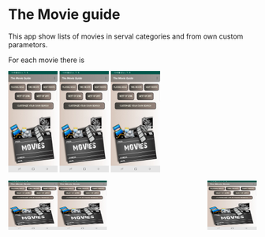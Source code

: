 <h1>The Movie guide</h1>
<p>This app show lists of movies in serval categories and from own custom parametors.  </p>


<p> For each movie there is</p>
<p float="left">
  <img src="/screen1.jpg" width="100" />
  <img src="/screen1.jpg" width="100" /> 
  <img src="/screen1.jpg" width="100" />
</p>

<div style="float: left">
        <img src="screen1.jpg" width="100" height="100"   >
</div>
<div style="float: right">
        <img src="screen1.jpg" width="100" height="100"   >
</div>
<div style="float: left">
        <img src="screen1.jpg" width="100" height="100"   >
</div>

